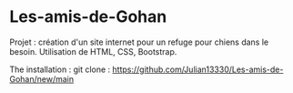 # Les-amis-de-Gohan

Projet : création d'un site internet pour un refuge pour chiens dans le besoin.
Utilisation de HTML, CSS, Bootstrap.

The installation :
git clone : https://github.com/Julian13330/Les-amis-de-Gohan/new/main
